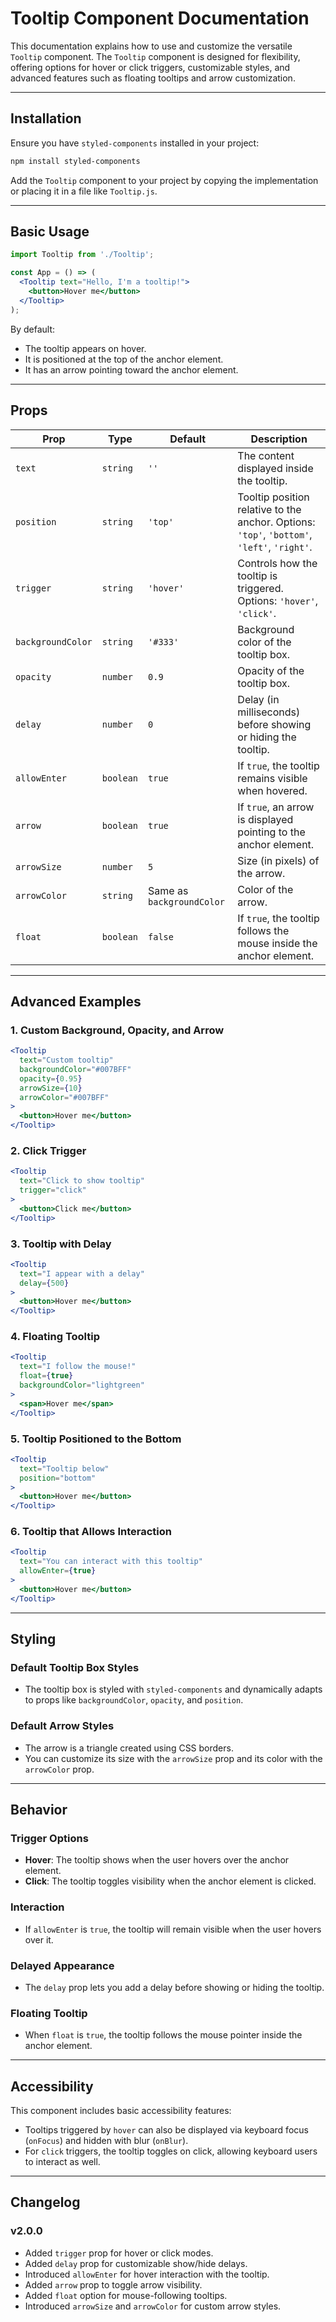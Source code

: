 # Tooltip Component Documentation

This documentation explains how to use and customize the versatile `Tooltip` component. The `Tooltip` component is designed for flexibility, offering options for hover or click triggers, customizable styles, and advanced features such as floating tooltips and arrow customization.

---

## Installation

Ensure you have `styled-components` installed in your project:

```bash
npm install styled-components
```

Add the `Tooltip` component to your project by copying the implementation or placing it in a file like `Tooltip.js`.

---

## Basic Usage

```jsx
import Tooltip from './Tooltip';

const App = () => (
  <Tooltip text="Hello, I'm a tooltip!">
    <button>Hover me</button>
  </Tooltip>
);
```

By default:
- The tooltip appears on hover.
- It is positioned at the top of the anchor element.
- It has an arrow pointing toward the anchor element.

---

## Props

| **Prop**          | **Type**    | **Default** | **Description**                                                                 |
|--------------------|-------------|-------------|---------------------------------------------------------------------------------|
| `text`            | `string`    | `''`        | The content displayed inside the tooltip.                                      |
| `position`        | `string`    | `'top'`     | Tooltip position relative to the anchor. Options: `'top'`, `'bottom'`, `'left'`, `'right'`. |
| `trigger`         | `string`    | `'hover'`   | Controls how the tooltip is triggered. Options: `'hover'`, `'click'`.          |
| `backgroundColor` | `string`    | `'#333'`    | Background color of the tooltip box.                                           |
| `opacity`         | `number`    | `0.9`       | Opacity of the tooltip box.                                                    |
| `delay`           | `number`    | `0`         | Delay (in milliseconds) before showing or hiding the tooltip.                  |
| `allowEnter`      | `boolean`   | `true`      | If `true`, the tooltip remains visible when hovered.                           |
| `arrow`           | `boolean`   | `true`      | If `true`, an arrow is displayed pointing to the anchor element.               |
| `arrowSize`       | `number`    | `5`         | Size (in pixels) of the arrow.                                                 |
| `arrowColor`      | `string`    | Same as `backgroundColor` | Color of the arrow.                                              |
| `float`           | `boolean`   | `false`     | If `true`, the tooltip follows the mouse inside the anchor element.            |

---

## Advanced Examples

### 1. **Custom Background, Opacity, and Arrow**

```jsx
<Tooltip
  text="Custom tooltip"
  backgroundColor="#007BFF"
  opacity={0.95}
  arrowSize={10}
  arrowColor="#007BFF"
>
  <button>Hover me</button>
</Tooltip>
```

### 2. **Click Trigger**

```jsx
<Tooltip
  text="Click to show tooltip"
  trigger="click"
>
  <button>Click me</button>
</Tooltip>
```

### 3. **Tooltip with Delay**

```jsx
<Tooltip
  text="I appear with a delay"
  delay={500}
>
  <button>Hover me</button>
</Tooltip>
```

### 4. **Floating Tooltip**

```jsx
<Tooltip
  text="I follow the mouse!"
  float={true}
  backgroundColor="lightgreen"
>
  <span>Hover me</span>
</Tooltip>
```

### 5. **Tooltip Positioned to the Bottom**

```jsx
<Tooltip
  text="Tooltip below"
  position="bottom"
>
  <button>Hover me</button>
</Tooltip>
```

### 6. **Tooltip that Allows Interaction**

```jsx
<Tooltip
  text="You can interact with this tooltip"
  allowEnter={true}
>
  <button>Hover me</button>
</Tooltip>
```

---

## Styling

### Default Tooltip Box Styles
- The tooltip box is styled with `styled-components` and dynamically adapts to props like `backgroundColor`, `opacity`, and `position`.

### Default Arrow Styles
- The arrow is a triangle created using CSS borders.
- You can customize its size with the `arrowSize` prop and its color with the `arrowColor` prop.

---

## Behavior

### Trigger Options
- **Hover**: The tooltip shows when the user hovers over the anchor element.
- **Click**: The tooltip toggles visibility when the anchor element is clicked.

### Interaction
- If `allowEnter` is `true`, the tooltip will remain visible when the user hovers over it.

### Delayed Appearance
- The `delay` prop lets you add a delay before showing or hiding the tooltip.

### Floating Tooltip
- When `float` is `true`, the tooltip follows the mouse pointer inside the anchor element.

---

## Accessibility

This component includes basic accessibility features:
- Tooltips triggered by `hover` can also be displayed via keyboard focus (`onFocus`) and hidden with blur (`onBlur`).
- For `click` triggers, the tooltip toggles on click, allowing keyboard users to interact as well.

---

## Changelog

### v2.0.0
- Added `trigger` prop for hover or click modes.
- Added `delay` prop for customizable show/hide delays.
- Introduced `allowEnter` for hover interaction with the tooltip.
- Added `arrow` prop to toggle arrow visibility.
- Added `float` option for mouse-following tooltips.
- Introduced `arrowSize` and `arrowColor` for custom arrow styles.
